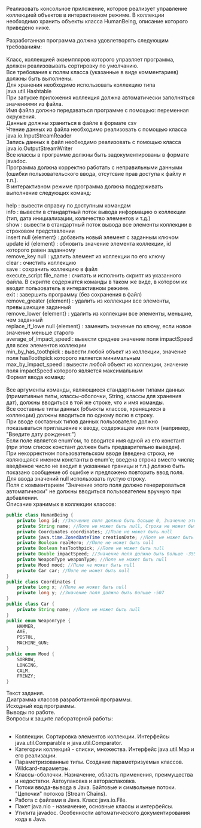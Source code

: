 Реализовать консольное приложение, которое реализует управление коллекцией объектов в интерактивном режиме. В коллекции необходимо хранить объекты класса HumanBeing, описание которого приведено ниже.<br/>
<br/>
Разработанная программа должна удовлетворять следующим требованиям:<br/>
<br/>
Класс, коллекцией экземпляров которого управляет программа, должен реализовывать сортировку по умолчанию.<br/>
Все требования к полям класса (указанные в виде комментариев) должны быть выполнены.<br/>
Для хранения необходимо использовать коллекцию типа java.util.Hashtable<br/>
При запуске приложения коллекция должна автоматически заполняться значениями из файла.<br/>
Имя файла должно передаваться программе с помощью: переменная окружения.<br/>
Данные должны храниться в файле в формате csv<br/>
Чтение данных из файла необходимо реализовать с помощью класса java.io.InputStreamReader<br/>
Запись данных в файл необходимо реализовать с помощью класса java.io.OutputStreamWriter<br/>
Все классы в программе должны быть задокументированы в формате javadoc.<br/>
Программа должна корректно работать с неправильными данными (ошибки пользовательского ввода, отсутсвие прав доступа к файлу и т.п.).<br/>
В интерактивном режиме программа должна поддерживать выполнение следующих команд:<br/>
<br/>
help : вывести справку по доступным командам<br/>
info : вывести в стандартный поток вывода информацию о коллекции (тип, дата инициализации, количество элементов и т.д.)<br/>
show : вывести в стандартный поток вывода все элементы коллекции в строковом представлении<br/>
insert null {element} : добавить новый элемент с заданным ключом<br/>
update id {element} : обновить значение элемента коллекции, id которого равен заданному<br/>
remove_key null : удалить элемент из коллекции по его ключу<br/>
clear : очистить коллекцию<br/>
save : сохранить коллекцию в файл<br/>
execute_script file_name : считать и исполнить скрипт из указанного файла. В скрипте содержатся команды в таком же виде, в котором их вводит пользователь в интерактивном режиме.<br/>
exit : завершить программу (без сохранения в файл)<br/>
remove_greater {element} : удалить из коллекции все элементы, превышающие заданный<br/>
remove_lower {element} : удалить из коллекции все элементы, меньшие, чем заданный<br/>
replace_if_lowe null {element} : заменить значение по ключу, если новое значение меньше старого<br/>
average_of_impact_speed : вывести среднее значение поля impactSpeed для всех элементов коллекции<br/>
min_by_has_toothpick : вывести любой объект из коллекции, значение поля hasToothpick которого является минимальным<br/>
max_by_impact_speed : вывести любой объект из коллекции, значение поля impactSpeed которого является максимальным<br/>
Формат ввода команд:<br/>
<br/>
Все аргументы команды, являющиеся стандартными типами данных (примитивные типы, классы-оболочки, String, классы для хранения дат), должны вводиться в той же строке, что и имя команды.<br/>
Все составные типы данных (объекты классов, хранящиеся в коллекции) должны вводиться по одному полю в строку.<br/>
При вводе составных типов данных пользователю должно показываться приглашение к вводу, содержащее имя поля (например, "Введите дату рождения:")<br/>
Если поле является enum'ом, то вводится имя одной из его констант (при этом список констант должен быть предварительно выведен).<br/>
При некорректном пользовательском вводе (введена строка, не являющаяся именем константы в enum'е; введена строка вместо числа; введённое число не входит в указанные границы и т.п.) должно быть показано сообщение об ошибке и предложено повторить ввод поля.<br/>
Для ввода значений null использовать пустую строку.<br/>
Поля с комментарием "Значение этого поля должно генерироваться автоматически" не должны вводиться пользователем вручную при добавлении.<br/>
Описание хранимых в коллекции классов:<br/>
```java
public class HumanBeing {
    private long id; //Значение поля должно быть больше 0, Значение этого поля должно быть уникальным, Значение этого поля должно генерироваться автоматически
    private String name; //Поле не может быть null, Строка не может быть пустой
    private Coordinates coordinates; //Поле не может быть null
    private java.time.ZonedDateTime creationDate; //Поле не может быть null, Значение этого поля должно генерироваться автоматически
    private Boolean realHero; //Поле не может быть null
    private Boolean hasToothpick; //Поле не может быть null
    private Double impactSpeed; //Значение поля должно быть больше -355, Поле может быть null
    private WeaponType weaponType; //Поле не может быть null
    private Mood mood; //Поле не может быть null
    private Car car; //Поле не может быть null
}
public class Coordinates {
    private Long x; //Поле не может быть null
    private long y; //Значение поля должно быть больше -507
}
public class Car {
    private String name; //Поле не может быть null
}
public enum WeaponType {
    HAMMER,
    AXE,
    PISTOL,
    MACHINE_GUN;
}
public enum Mood {
    SORROW,
    LONGING,
    CALM,
    FRENZY;
}
```
Текст задания.<br/>
Диаграмма классов разработанной программы.<br/>
Исходный код программы.<br/>
Выводы по работе.<br/>
Вопросы к защите лабораторной работы:<br/>
<br/>
* Коллекции. Сортировка элементов коллекции. Интерфейсы java.util.Comparable и java.util.Comparator.<br/>
* Категории коллекций - списки, множества. Интерфейс java.util.Map и его реализации.<br/>
* Параметризованные типы. Создание параметризуемых классов. Wildcard-параметры.<br/>
* Классы-оболочки. Назначение, область применения, преимущества и недостатки. Автоупаковка и автораспаковка.<br/>
* Потоки ввода-вывода в Java. Байтовые и символьные потоки. "Цепочки" потоков (Stream Chains).<br/>
* Работа с файлами в Java. Класс java.io.File.<br/>
* Пакет java.nio - назначение, основные классы и интерфейсы.<br/>
* Утилита javadoc. Особенности автоматического документирования кода в Java.<br/>
